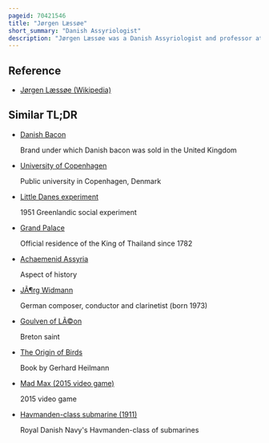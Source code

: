 ```yaml
---
pageid: 70421546
title: "Jørgen Læssøe"
short_summary: "Danish Assyriologist"
description: "Jørgen Læssøe was a Danish Assyriologist and professor at the University of Copenhagen. He directed the danish Excavations at Tell Shemshara uncovering an old assyrian Palace Complex and a substantial Cache of Cuneiform Texts known as Shemshara Archives which became his main Source of Research. He also worked on inscriptions from Max Mallowan's excavations at Nimrud, served as the field director of the Scandinavian Joint Expedition to Sudanese Nubia, and published a number of popular history books on Assyriology in Danish, including his magnum opus, The People of Ancient Assyria ."
---
```


## Reference

- [Jørgen Læssøe (Wikipedia)](https://en.wikipedia.org/?curid=70421546)

## Similar TL;DR

- [Danish Bacon](/tldr/en/danish-bacon)

  Brand under which Danish bacon was sold in the United Kingdom

- [University of Copenhagen](/tldr/en/university-of-copenhagen)

  Public university in Copenhagen, Denmark

- [Little Danes experiment](/tldr/en/little-danes-experiment)

  1951 Greenlandic social experiment

- [Grand Palace](/tldr/en/grand-palace)

  Official residence of the King of Thailand since 1782

- [Achaemenid Assyria](/tldr/en/achaemenid-assyria)

  Aspect of history

- [JÃ¶rg Widmann](/tldr/en/jorg-widmann)

  German composer, conductor and clarinetist (born 1973)

- [Goulven of LÃ©on](/tldr/en/goulven-of-leon)

  Breton saint

- [The Origin of Birds](/tldr/en/the-origin-of-birds)

  Book by Gerhard Heilmann

- [Mad Max (2015 video game)](/tldr/en/mad-max-2015-video-game)

  2015 video game

- [Havmanden-class submarine (1911)](/tldr/en/havmanden-class-submarine-1911)

  Royal Danish Navy's Havmanden-class of submarines

